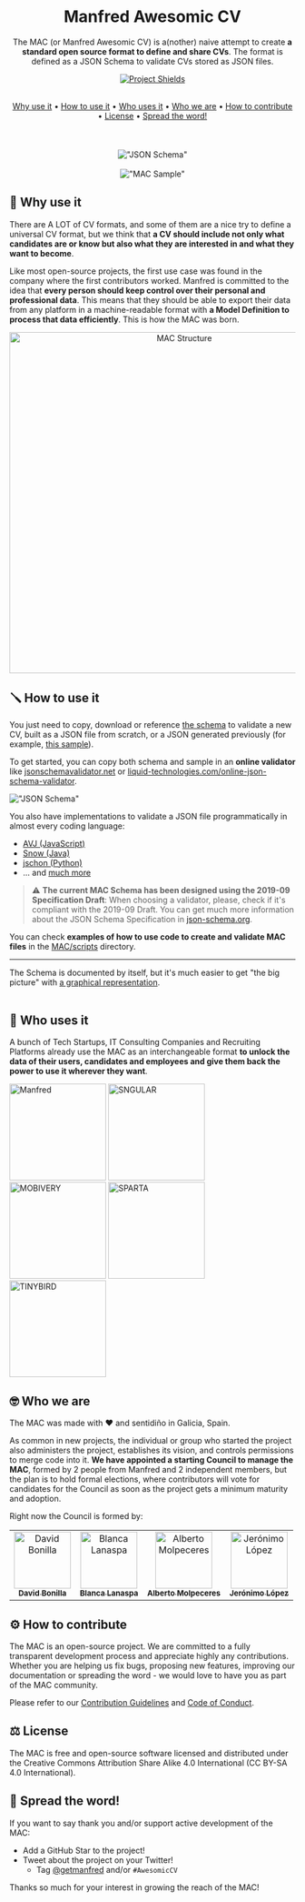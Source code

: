 <div style="text-align: center;">

# Manfred Awesomic CV

The MAC (or Manfred Awesomic CV) is a(nother) naive attempt to create **a standard open source format to define and share CVs**. The format is defined as a JSON Schema to validate CVs stored as JSON files.
 
 <a href='https://github.com/getmanfred/mac/releases'>
  <img src='https://img.shields.io/github/v/release/getmanfred/mac?color=%23FDD835&label=version&style=for-the-badge&logo=JSON' alt="Project Shields">
</a>
<br />
<br />
 
[Why use it](#-why-use-it) •
[How to use it](#-how-to-use-it) •
[Who uses it](#-who-uses-it) •
[Who we are](#-who-we-are) •
[How to contribute](#-how-to-contribute) •
[License](#-license) •
[Spread the word!](#-spread-the-word-)  
<br />
<br />
<br />
!["JSON Schema"](https://github.com/getmanfred/mac/blob/master/assets/readme/schema_screen_capture.png?raw=true "JSON Schema")
<br />
 <br />
!["MAC Sample"](https://github.com/getmanfred/mac/blob/master/assets/readme/MAC_sample.gif?raw=true "MAC Sample")
  
</div>  

## 🥘 Why use it

There are A LOT of CV formats, and some of them are a nice try to define a universal CV format, but we think that **a CV should include not only what candidates are or know but also what they are interested in and what they want to become**.

Like most open-source projects, the first use case was found in the company where the first contributors worked. Manfred is committed to the idea that **every person should keep control over their personal and professional data**. This means that they should be able to export their data from any platform in a machine-readable format with **a Model Definition to process that data efficiently**. This is how the MAC was born.

<div style="text-align: center;">
  <img src='https://github.com/getmanfred/mac/blob/master/assets/readme/MAC_Structure.png?raw=true' width='600px' alt="MAC Structure">
 </div>


## 🪛 How to use it

You just need to copy, download or reference [the schema](https://github.com/getmanfred/mac/blob/master/schema/schema.json) to validate a new CV, built as a JSON file from scratch, or a JSON generated previously (for example, [this sample](https://github.com/getmanfred/mac/blob/master/samples/default_sample_ES.json)).

To get started, you can copy both schema and sample in an **online validator** like [jsonschemavalidator.net](https://www.jsonschemavalidator.net/) or [liquid-technologies.com/online-json-schema-validator](https://www.liquid-technologies.com/online-json-schema-validator).

!["JSON Schema"](https://github.com/getmanfred/mac/blob/master/assets/readme/MAC_online_validator_example.png?raw=true "JSON Schema")

You also have implementations to validate a JSON file programmatically in almost every coding language:

* [AVJ (JavaScript)](https://ajv.js.org/)
* [Snow (Java)](https://github.com/ssilverman/snowy-json)
* [jschon (Python)](https://jschon.readthedocs.io/en/latest/)
* ... and [much more](https://json-schema.org/implementations.html)

> :warning: **The current MAC Schema has been designed using the 2019-09 Specification Draft**: When choosing a validator, please, check if it's compliant with the 2019-09 Draft. You can get much more information about the JSON Schema Specification in [json-schema.org](https://json-schema.org/).

You can check **examples of how to use code to create and validate MAC files** in the [MAC/scripts](https://github.com/getmanfred/mac/tree/master/scripts) directory.

---

The Schema is documented by itself, but it's much easier to get "the big picture" with [a graphical representation](https://github.com/getmanfred/mac/blob/master/assets/readme/MAC_diagram.png).
<br />
<br />

## 🎨 Who uses it

A bunch of Tech Startups, IT Consulting Companies and Recruiting Platforms already use the MAC as an interchangeable format **to unlock the data of their users, candidates and employees and give them back the power to use it wherever they want**.

<a href="https://www.getmanfred.com/" target="_blank"><img alt="Manfred" src="https://pbs.twimg.com/profile_images/946845160004112384/ap8_xjIa_400x400.jpg" width="170"/></a> <a href="https://www.sngular.com/" target="_blank"><img alt="SNGULAR" src="https://pbs.twimg.com/profile_images/1503287897142800384/EXGUfAUB_400x400.png" width="170"/></a> <a href="https://mobivery.com/" target="_blank"><img alt="MOBIVERY" src="https://pbs.twimg.com/profile_images/1494757617859760135/Cs05qCrQ_400x400.png" width="170"/></a> <a href="https://spartacommodities.com/" target="_blank"><img alt="SPARTA" src="https://pbs.twimg.com/profile_images/1437686297666142211/7MaD2mmP_400x400.png" width="170"/></a> <a href="https://www.tinybird.co/" target="_blank"><img alt="TINYBIRD" src="https://pbs.twimg.com/profile_images/1146158330194354178/SXxHaLe9_400x400.jpg" width="170"/></a>

## 🤓 Who we are

The MAC was made with ❤️ and sentidiño in Galicia, Spain.

As common in new projects, the individual or group who started the project also administers the project, establishes its vision, and controls permissions to merge code into it. **We have appointed a starting Council to manage the MAC**, formed by 2 people from Manfred and 2 independent members, but the plan is to hold formal elections, where contributors will vote for candidates for the Council as soon as the project gets a minimum maturity and adoption.

Right now the Council is formed by:

<!-- ALL-CONTRIBUTORS-LIST:START - Do not remove or modify this section -->
<!-- prettier-ignore-start -->
<!-- markdownlint-disable -->
<table>
  <tr>
    <td style="text-align: center;"><a href="https://github.com/dbonillaf"><img src="https://avatars.githubusercontent.com/u/293330?v=4?s=100" width="100px;" alt="David Bonilla"/><br /><sub><b>David Bonilla</b></sub></a></td>
    <td style="text-align: center;"><a href="https://github.com/blanaspa"><img src="https://avatars.githubusercontent.com/u/30079172?v=4?s=100" width="100px;" alt="Blanca Lanaspa"/><br /><sub><b>Blanca Lanaspa</b></sub></a></td>
    <td style="text-align: center;"><a href="https://github.com/molpe"><img src="https://avatars.githubusercontent.com/u/7792?v=4?s=100" width="100px;" alt="Alberto Molpeceres"/><br /><sub><b>Alberto Molpeceres</b></sub></a></td>
    <td style="text-align: center;"><a href="https://github.com/jerolba"><img src="https://avatars.githubusercontent.com/u/709055?v=4?s=100" width="100px;" alt="Jerónimo López"/><br /><sub><b>Jerónimo López</b></sub></a></td>
  </tr>
</table>

<!-- markdownlint-restore -->
<!-- prettier-ignore-end -->

<!-- ALL-CONTRIBUTORS-LIST:END -->

## ⚙️ How to contribute

The MAC is an open-source project. We are committed to a fully transparent development process and appreciate highly any contributions. Whether you are helping us fix bugs, proposing new features, improving our documentation or spreading the word - we would love to have you as part of the MAC community.

Please refer to our [Contribution Guidelines](https://github.com/getmanfred/mac/blob/master/CONTRIBUTING.md) and [Code of Conduct](https://github.com/getmanfred/mac/blob/master/code_of_conduct.md).

## ⚖️ License

The MAC is free and open-source software licensed and distributed under the Creative Commons Attribution Share Alike 4.0 International (CC BY-SA 4.0 International).

## 🌟 Spread the word!

If you want to say thank you and/or support active development of the MAC:

- Add a GitHub Star to the project!
- Tweet about the project on your Twitter!
  - Tag [@getmanfred](https://twitter.com/getmanfred) and/or `#AwesomicCV`

Thanks so much for your interest in growing the reach of the MAC!
